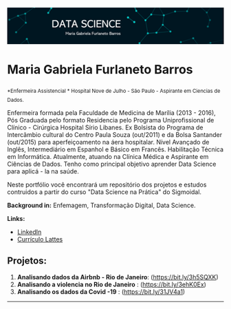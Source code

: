 
<p align="center">
  <img src="Imagem1.png" >
</p>


# Maria Gabriela Furlaneto Barros 
<sub>*Enfermeira Assistencial * Hospital Nove de Julho - São Paulo - Aspirante em Ciencias de Dados. </sub>

Enfermeira formada pela Faculdade de Medicina de Marília (2013 - 2016), Pós Graduada pelo formato Residencia pelo Programa Uniprofissional de Clínico - Cirúrgica Hospital Sírio Libanes.  Ex Bolsista do Programa de Intercãmbio cultural do Centro Paula Souza (out/2011) e da Bolsa Santander (out/2015) para aperfeiçoamento na áera hospitalar. Nível Avançado de Inglês, Intermediário em Espanhol e Básico em Francês. Habilitação Técnica em Informática. Atualmente, atuando na Clínica Médica e Aspirante em Ciências de Dados. Tenho como principal objetivo aprender Data Science para aplicá - la na saúde.  

Neste portfólio você encontrará um repositório dos projetos e estudos contruidos a partir do curso "Data Science na Prática" do Sigmoidal. 

**Background in:** Enfemagem, Transformação Digital, Data Science.

**Links:**

* [LinkedIn](https://www.linkedin.com/in/maria-gabriela-furlaneto-barros-410194150/)
* [Currículo Lattes](https://bit.ly/2MFTAF7)




## Projetos:
1. **Analisando dados da Airbnb - Rio de Janeiro**: (https://bit.ly/3h5SQXK)
2. **Analisando a violencia no Rio de Janeiro** : (https://bit.ly/3ehK0Ex)
3. **Analisando os dados da Covid -19** : (https://bit.ly/31JV4a1)

---
